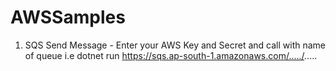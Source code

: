 # AWSSamples

1. SQS Send Message - Enter your AWS Key and Secret and call with name of queue i.e dotnet run https://sqs.ap-south-1.amazonaws.com/...../.....
